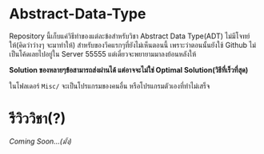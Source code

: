 # Abstract-Data-Type

Repository นี้เก็บแค่วิธีทำของแต่ละข้อสำหรับวิชา Abstract Data Type(ADT) ไม่มีโจทย์ให้(คิดว่าว่างๆ จะมาทำให้) สำหรับของวีคแรกๆที่ยังไม่เห็นตอนนี้ เพราะว่าตอนนั้นยังใช้ Github ไม่เป็นโค้ดเลยไปอยู่ใน Server 55555 แต่เดี๋ยวจะพยายามมาลงย้อนหลังให้

**Solution ของหลายๆข้อสามารถส่งผ่านได้ แต่อาจจะไม่ใช่ Optimal Solution(วิธีที่เร็วที่สุด)**

ในโฟลเดอร์ `Misc/` จะเป็นโปรแกรมของคนอื่น หรือโปรแกรมตัวเองที่ทำไม่เสร็จ

# รีวิววิชา(?)
*Coming Soon...(มั้ง)*
